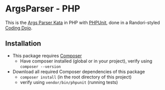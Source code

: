 # ArgsParser - PHP

This is the [Args Parser Kata](http://codingdojo.org/kata/Args/)
in PHP with [PHPUnit](https://phpunit.de/),
done in a Randori-styled [Coding Dojo](http://codingdojo.org/WhatIsCodingDojo/).

## Installation
* This package requires [Composer](https://getcomposer.org/)
    * Have composer installed (global or in your project), verify using ```composer --version```
* Download all required Composer dependencies of this package
    * ```composer install``` (in the root directory of this project)
    * verify using ```vendor/bin/phpunit``` (running tests)
